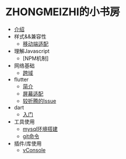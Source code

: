 # ZHONGMEIZHI的小书房

* [介绍](README.md)
* 样式&&兼容性
  * [移动端适配](css/LAYOUT.md)
* 理解Javascript
  * [NPM机制]
* 网络基础
  * [跨域](net/CO.md)
* flutter
  * [简介](flutter/BRIEF.md)
  * [屏幕适配](flutter/PRIMER.md)
  * [较折腾的Issue](flutter/ISSUE.md)
* dart
  * [入门](dart/PRIMER.md)
* 工具使用
  * [mysql环境搭建](tools/MYSQL.md)
  * [git命令](tools/GIT.md)
* 插件/库使用
  * [vConsole](plugins/vConsole.md)